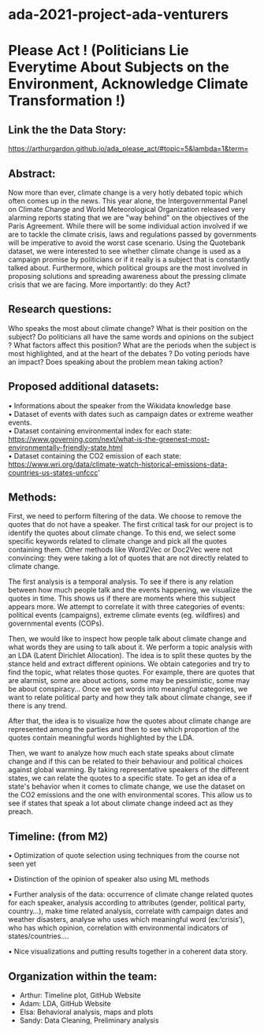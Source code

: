 # ada-2021-project-ada-venturers

# Please Act ! (Politicians Lie Everytime About Subjects on the Environment, Acknowledge Climate Transformation !)

## Link the the Data Story:
https://arthurgardon.github.io/ada_please_act/#topic=5&lambda=1&term=

## Abstract:
Now more than ever, climate change is a very hotly debated topic which often comes up in the news. This year alone, the Intergovernmental Panel on Climate Change and World Meteorological Organization released very alarming reports stating that we are "way behind" on the objectives of the Paris Agreement. While there will be some individual action involved if we are to tackle the climate crisis, laws and regulations passed by governments will be imperative to avoid the worst case scenario. Using the Quotebank dataset, we were interested to see whether climate change is used as a campaign promise by politicians or if it really is a subject that is constantly talked about. Furthermore, which political groups are the most involved in proposing solutions and spreading awareness about the pressing climate crisis that we are facing. More importantly: do they Act?
## Research questions: 
Who speaks the most about climate change? What is their position on the subject? Do politicians all have the same words and opinions on the subject ? What factors affect this position? What are the periods when the subject is most highlighted, and at the heart of the debates ? Do voting periods have an impact? Does speaking about the problem mean taking action?
## Proposed additional datasets:
•	Informations about the speaker from the Wikidata knowledge base   
•	Dataset of events with dates such as campaign dates or extreme weather events.   
•	Dataset containing environmental index for each state: https://www.governing.com/next/what-is-the-greenest-most-environmentally-friendly-state.html   
•	Dataset containing the CO2 emission of each state: https://www.wri.org/data/climate-watch-historical-emissions-data-countries-us-states-unfccc'  
## Methods:
First, we need to perform filtering of the data. We choose to remove the quotes that do not have a speaker. The first critical task for our project is to identify the quotes about climate change. To this end, we select some specific keywords related to climate change and pick all the quotes containing them. Other methods like Word2Vec or Doc2Vec were not convincing: they were taking a lot of quotes that are not directly related to climate change. 

The first analysis is a temporal analysis. To see if there is any relation between how much people talk and the events happening, we visualize the quotes in time. This shows us if there are moments where this subject appears more. We attempt to correlate it with three categories of events:  political events (campaigns), extreme climate events (eg. wildfires) and governmental events (COPs).

Then, we would like to inspect how people talk about climate change and what words they are using to talk about it. We perform a topic analysis with an LDA (Latent Dirichlet Allocation). The idea is to split these quotes by the stance held and extract different opinions. We obtain categories and try to find the topic, what relates those quotes. For example, there are quotes that are alarmist, some are about actions, some may be pessimistic, some may be about conspiracy… Once we get words into meaningful categories, we want to relate political party and how they talk about climate change, see if there is any trend. 

After that, the idea is to visualize how the quotes about climate change are represented among the parties and then to see which proportion of the quotes contain meaningful words highlighted by the LDA. 

Then, we want to analyze how much each state speaks about climate change and if this can be related to their behaviour and political choices against global warming. By taking representative speakers of the different states, we can relate the quotes to a specific state. To get an idea of a state's behavior when it comes to climate change, we use the dataset on the CO2 emissions and the one with environmental scores. This allow us to see if states that speak a lot about climate change indeed act as they preach.

## Timeline: (from M2)
•	Optimization of quote selection using techniques from the course not seen yet

•	Distinction of the opinion of speaker also using ML methods

•	Further analysis of the data: occurrence of climate change related quotes for each speaker, analysis according to attributes (gender, political party, country…), make time related analysis, correlate with campaign dates and weather disasters, analyse who uses which meaningful word (ex:‘crisis’), who has which opinion, correlation with environmental indicators of states/countries....

•	Nice visualizations and putting results together in a coherent data story.
## Organization within the team: 
- Arthur: Timeline plot, GitHub Website
- Adam: LDA, GitHub Website
- Elsa: Behavioral analysis, maps and plots
- Sandy: Data Cleaning, Preliminary analysis


